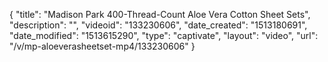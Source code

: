 {
    "title": "Madison Park 400-Thread-Count Aloe Vera Cotton Sheet Sets",
    "description": "",
    "videoid": "133230606",
    "date_created": "1513180691",
    "date_modified": "1513615290",
    "type": "captivate",
    "layout": "video",
    "url": "\/v\/mp-aloeverasheetset-mp4\/133230606"
}